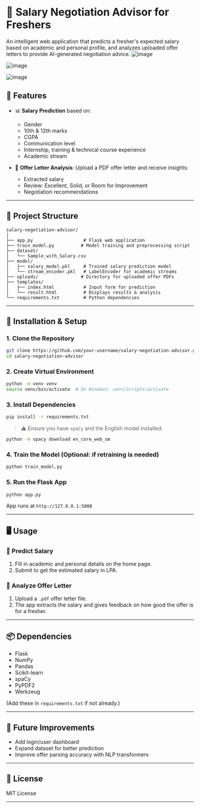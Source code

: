 # 💼 Salary Negotiation Advisor for Freshers

An intelligent web application that predicts a fresher's expected salary based on academic and personal profile, and analyzes uploaded offer letters to provide AI-generated negotiation advice.
![image](https://github.com/user-attachments/assets/58a5eac2-16df-4afb-a31a-ecef8416b84f)

![image](https://github.com/user-attachments/assets/1ac16369-0b32-47d7-89bb-c13c9919533c)

![image](https://github.com/user-attachments/assets/65524da3-fa5a-42d6-922e-760e4dd2f8f4)

## 🧠 Features

* 📊 **Salary Prediction** based on:

  * Gender
  * 10th & 12th marks
  * CGPA
  * Communication level
  * Internship, training & technical course experience
  * Academic stream
* 📄 **Offer Letter Analysis**: Upload a PDF offer letter and receive insights:

  * Extracted salary
  * Review: Excellent, Solid, or Room for Improvement
  * Negotiation recommendations

---

## 📁 Project Structure

```
salary-negotiation-advisor/
│
├── app.py                   # Flask web application
├── train_model.py          # Model training and preprocessing script
├── dataset/
│   └── Sample_with_Salary.csv
├── model/
│   ├── salary_model.pkl     # Trained salary prediction model
│   └── stream_encoder.pkl   # LabelEncoder for academic streams
├── uploads/                # Directory for uploaded offer PDFs
├── templates/
│   ├── index.html           # Input form for prediction
│   └── result.html          # Displays results & analysis
└── requirements.txt         # Python dependencies
```

---

## 🚀 Installation & Setup

### 1. Clone the Repository

```bash
git clone https://github.com/your-username/salary-negotiation-advisor.git
cd salary-negotiation-advisor
```

### 2. Create Virtual Environment

```bash
python -m venv venv
source venv/bin/activate  # On Windows: venv\Scripts\activate
```

### 3. Install Dependencies

```bash
pip install -r requirements.txt
```

> ⚠️ Ensure you have `spaCy` and the English model installed:

```bash
python -m spacy download en_core_web_sm
```

### 4. Train the Model (Optional: if retraining is needed)

```bash
python train_model.py
```

### 5. Run the Flask App

```bash
python app.py
```

App runs at `http://127.0.0.1:5000`

---

## 🖥️ Usage

### 🔹 Predict Salary

1. Fill in academic and personal details on the home page.
2. Submit to get the estimated salary in LPA.

### 🔹 Analyze Offer Letter

1. Upload a `.pdf` offer letter file.
2. The app extracts the salary and gives feedback on how good the offer is for a fresher.

---

## 📦 Dependencies

* Flask
* NumPy
* Pandas
* Scikit-learn
* spaCy
* PyPDF2
* Werkzeug

(Add these in `requirements.txt` if not already.)

---

## 📌 Future Improvements

* Add login/user dashboard
* Expand dataset for better prediction
* Improve offer parsing accuracy with NLP transformers

---

## 📄 License

MIT License

---
